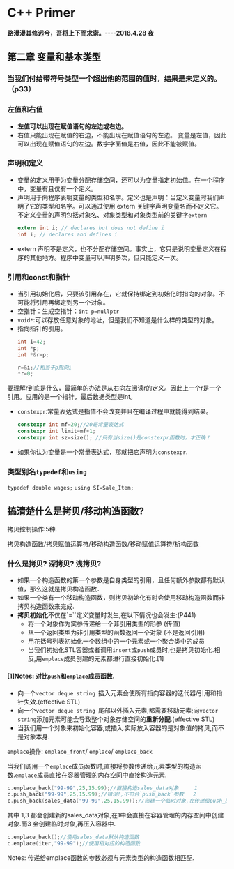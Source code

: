 # C++ Primer

**路漫漫其修远兮，吾将上下而求索。----2018.4.28 夜**



## 第二章 变量和基本类型

### 当我们付给带符号类型一个超出他的范围的值时，结果是未定义的。（p33）
### 左值和右值
* **左值可以出现在赋值语句的左边或右边。**
* 右值只能出现在赋值的右边，不能出现在赋值语句的左边。
变量是左值，因此可以出现在赋值语句的左边。数字字面值是右值，因此不能被赋值。
### 声明和定义
* 变量的定义用于为变量分配存储空间，还可以为变量指定初始值。在一个程序中，变量有且仅有一个定义。
* 声明用于向程序表明变量的类型和名字。定义也是声明：当定义变量时我们声明了它的类型和名字。可以通过使用 extern 关键字声明变量名而不定义它。不定义变量的声明包括对象名、对象类型和对象类型前的关键字`extern`
    ```c
    extern int i; // declares but does not define i
    int i; // declares and defines i
    ```
* extern 声明不是定义，也不分配存储空间。事实上，它只是说明变量定义在程序的其他地方。程序中变量可以声明多次，但只能定义一次。
### 引用和const和指针
* 当引用初始化后，只要该引用存在，它就保持绑定到初始化时指向的对象。不可能将引用再绑定到另一个对象。
* 空指针：生成空指针：`int p=nullptr`
* `void*`:可以存放任意对象的地址，但是我们不知道是什么样的类型的对象。
* 指向指针的引用。
    ```c
    int i=42;
    int *p;
    int *&r=p;

    r=&i;//相当于p指向i
    *r=0;
    ```
要理解r到底是什么，最简单的办法是从右向左阅读r的定义。因此上一个r是一个引用。应用的是一个指针，最后数据类型是int。
* `constexpr`:常量表达式是指值不会改变并且在编译过程中就能得到结果。
    ```c++
    constexpr int mf=20;//20是常量表达式
    constexpr int limit=mf+1;
    constexpr int sz=size(); //只有当size()是constexpr函数时，才正确！
    ```
* 如果你认为变量是一个常量表达式，那就把它声明为`constexpr`.

### 类型别名`typedef`和`using`
 `typedef double wages;` 
 `using SI=Sale_Item;`

## 搞清楚什么是拷贝/移动构造函数?

拷贝控制操作:5种.

拷贝构造函数/拷贝赋值运算符/移动构造函数/移动赋值运算符/析构函数

### 什么是拷贝? 深拷贝? 浅拷贝?　

* 如果一个构造函数的第一个参数是自身类型的引用，且任何额外参数都有默认值，那么这就是拷贝构造函数．
* 如果一个类有一个移动构造函数，则拷贝初始化有时会使用移动构造函数而非拷贝构造函数来完成.
* **拷贝初始化**不仅在`=``定义变量时发生,在以下情况也会发生:(P441)
    * 将一个对象作为实参传递给一个非引用类型的形参  (传值)
    * 从一个返回类型为非引用类型的函数返回一个对象  (不是返回引用)
    * 用花括号列表初始化一个数组中的一个元素或一个聚合类中的成员
    * 当我们初始化STL容器或者调用`insert`或`push`成员时,也是拷贝初始化.相反,用`emplace`成员创建的元素都进行直接初始化.[1]
    
#### [1]Notes: 对比`push`和`emplace`成员函数.

* 向一个`vector deque string `插入元素会使所有指向容器的迭代器/引用和指针失效.(effective STL)
* 向一个`vector deque string `尾部以外插入元素,都需要移动元素;向`vector string`添加元素可能会导致整个对象存储空间的**重新分配**.(effective STL)
* 当我们用一个对象来初始化容器,或插入.实际放入容器的是对象值的拷贝,而不是对象本身.

`emplace`操作: `emplace_front`/ `emplace`/ `emplace_back`

当我们调用一个`emplace`成员函数时,直接将参数传递给元素类型的构造函数.`emplace`成员直接在容器管理的内存空间中直接构造元素.

```c
c.emplace_back("99-99",25,15.99);//直接构造sales_data对象     1
c.push_back("99-99",25,15.99);//错误!,不符合`push_back`参数   2
c.push_back(sales_data("99-99",25,15.99));//创建一个临时对象,在传递给push_back    3
```
其中 1,3 都会创建新的sales_data对象,在1中会直接在容器管理的内存空间中创建对象.而3 会创建临时对象,再压入容器中.

```c
c.emplace_back();//使用sales_data默认构造函数
c.emplace(iter,"99-99");//使用相对应的构造函数
```

Notes: 传递给emplace函数的参数必须与元素类型的构造函数相匹配.